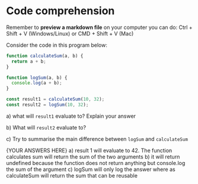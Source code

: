 # Code comprehension

Remember to **preview a markdown file** on your computer you can do:
Ctrl + Shift + V (Windows/Linux) or CMD + Shift + V (Mac)

Consider the code in this program below:

```js
function calculateSum(a, b) {
  return a + b;
}

function logSum(a, b) {
  console.log(a + b);
}

const result1 = calculateSum(10, 32);
const result2 = logSum(10, 32);
```

a) what will `result1` evaluate to? Explain your answer

b) What will `result2` evaluate to?

c) Try to summarise the main difference between `logSum` and `calculateSum`

{YOUR ANSWERS HERE}
a) result 1 will evaluate to 42. The function calculates sum will return the sum of the two arguments
b) it will return undefined because the function does not return anything but console.log the sum of the argument
c) logSum will only log the answer where as calculateSum will return the sum that can be reusable
